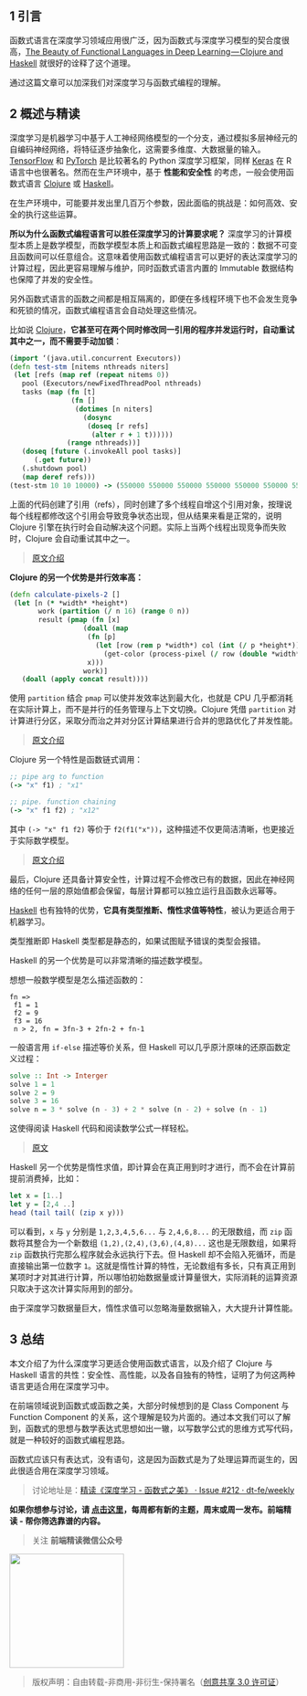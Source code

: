 ## 1 引言

函数式语言在深度学习领域应用很广泛，因为函数式与深度学习模型的契合度很高，[The Beauty of Functional Languages in Deep Learning — Clojure and Haskell](https://www.welcometothejungle.co/fr/articles/btc-deep-learning-clojure-haskell) 就很好的诠释了这个道理。

通过这篇文章可以加深我们对深度学习与函数式编程的理解。

## 2 概述与精读

深度学习是机器学习中基于人工神经网络模型的一个分支，通过模拟多层神经元的自编码神经网络，将特征逐步抽象化，这需要多维度、大数据量的输入。[TensorFlow](https://www.tensorflow.org/) 和 [PyTorch](https://pytorch.org/) 是比较著名的 Python 深度学习框架，同样 [Keras](https://blog.rstudio.com/2017/09/05/keras-for-r/) 在 R 语言中也很著名。然而在生产环境中，基于 **性能和安全性** 的考虑，一般会使用函数式语言 [Clojure](https://www.clojure.org/) 或 [Haskell](https://www.haskell.org/)。

在生产环境中，可能要并发出里几百万个参数，因此面临的挑战是：如何高效、安全的执行这些运算。

**所以为什么函数式编程语言可以胜任深度学习的计算要求呢？** 深度学习的计算模型本质上是数学模型，而数学模型本质上和函数式编程思路是一致的：数据不可变且函数间可以任意组合。这意味着使用函数式编程语言可以更好的表达深度学习的计算过程，因此更容易理解与维护，同时函数式语言内置的 Immutable 数据结构也保障了并发的安全性。

另外函数式语言的函数之间都是相互隔离的，即便在多线程环境下也不会发生竞争和死锁的情况，函数式编程语言会自动处理这些情况。

比如说 [Clojure](https://www.clojure.org/)，**它甚至可在两个同时修改同一引用的程序并发运行时，自动重试其中之一，而不需要手动加锁**：

```clojure
(import ‘(java.util.concurrent Executors))
(defn test-stm [nitems nthreads niters]
 (let [refs (map ref (repeat nitems 0))
   pool (Executors/newFixedThreadPool nthreads)
   tasks (map (fn [t]
               (fn []
                (dotimes [n niters]
                  (dosync
                   (doseq [r refs]
                    (alter r + 1 t))))))
              (range nthreads))]
   (doseq [future (.invokeAll pool tasks)]
      (.get future))
   (.shutdown pool)
   (map deref refs)))
(test-stm 10 10 10000) -> (550000 550000 550000 550000 550000 550000 550000 550000 550000 550000)
```

上面的代码创建了引用（refs），同时创建了多个线程自增这个引用对象，按理说每个线程都修改这个引用会导致竞争状态出现，但从结果来看是正常的，说明 Clojure 引擎在执行时会自动解决这个问题。实际上当两个线程出现竞争而失败时，Clojure 会自动重试其中之一。

> [原文介绍](https://clojure.org/about/concurrent_programming)

**Clojure 的另一个优势是并行效率高：**

```clojure
(defn calculate-pixels-2 []
 (let [n (* *width* *height*)
       work (partition (/ n 16) (range 0 n))
       result (pmap (fn [x]
                  (doall (map
                   (fn [p]
                     (let [row (rem p *width*) col (int (/ p *height*))]
                       (get-color (process-pixel (/ row (double *width*)) (/ col (double *height*))))))
                   x)))
                  work)]
   (doall (apply concat result))))
```

使用 `partition` 结合 `pmap` 可以使并发效率达到最大化，也就是 CPU 几乎都消耗在实际计算上，而不是并行的任务管理与上下文切换。Clojure 凭借 `partition` 对计算进行分区，采取分而治之并对分区计算结果进行合并的思路优化了并发性能。

> [原文介绍](http://www.fatvat.co.uk/2009/05/jvisualvm-and-clojure.html)

Clojure 另一个特性是函数链式调用：

```clojure
;; pipe arg to function
(-> "x" f1) ; "x1"

;; pipe. function chaining
(-> "x" f1 f2) ; "x12"
```

其中 `(-> "x" f1 f2)` 等价于 `f2(f1("x"))`，这种描述不仅更简洁清晰，也更接近于实际数学模型。

> [原文介绍](http://xahlee.info/clojure/clojure_function_chaining.html)

最后，Clojure 还具备计算安全性，计算过程不会修改已有的数据，因此在神经网络的任何一层的原始值都会保留，每层计算都可以独立运行且函数永远幂等。

[Haskell](https://www.haskell.org/) 也有独特的优势，**它具有类型推断、惰性求值等特性**，被认为更适合用于机器学习。

类型推断即 Haskell 类型都是静态的，如果试图赋予错误的类型会报错。

Haskell 的另一个优势是可以非常清晰的描述数学模型。

想想一般数学模型是怎么描述函数的：

```text
fn =>
 f1 = 1
 f2 = 9
 f3 = 16
 n > 2, fn = 3fn-3 + 2fn-2 + fn-1
```

一般语言用 `if-else` 描述等价关系，但 Haskell 可以几乎原汁原味的还原函数定义过程：

```haskell
solve :: Int -> Interger
solve 1 = 1
solve 2 = 9
solve 3 = 16
solve n = 3 * solve (n - 3) + 2 * solve (n - 2) + solve (n - 1)
```

这使得阅读 Haskell 代码和阅读数学公式一样轻松。

> [原文](https://blog.jle.im/entry/purely-functional-typed-models-1.html)

Haskell 另一个优势是惰性求值，即计算会在真正用到时才进行，而不会在计算前提前消费掉，比如：

```haskell
let x = [1..]
let y = [2,4 ..]
head (tail tail( (zip x y)))
```

可以看到，`x` 与 `y` 分别是 `1,2,3,4,5,6...` 与 `2,4,6,8...` 的无限数组，而 `zip` 函数将其整合为一个新数组 `(1,2),(2,4),(3,6),(4,8)...` 这也是无限数组，如果将 `zip` 函数执行完那么程序就会永远执行下去。但 Haskell 却不会陷入死循环，而是直接输出第一位数字 `1`。这就是惰性计算的特性，无论数组有多长，只有真正用到某项时才对其进行计算，所以哪怕初始数据量或计算量很大，实际消耗的运算资源只取决于这次计算实际用到的部分。

由于深度学习数据量巨大，惰性求值可以忽略海量数据输入，大大提升计算性能。

## 3 总结

本文介绍了为什么深度学习更适合使用函数式语言，以及介绍了 Clojure 与 Haskell 语言的共性：安全性、高性能，以及各自独有的特性，证明了为何这两种语言更适合用在深度学习中。

在前端领域说到函数式或函数之美，大部分时候想到的是 Class Component 与 Function Component 的关系，这个理解是较为片面的。通过本文我们可以了解到，函数式的思想与数学表达式思想如出一辙，以写数学公式的思维方式写代码，就是一种较好的函数式编程思路。

函数式应该只有表达式，没有语句，这是因为函数式是为了处理运算而诞生的，因此很适合用在深度学习领域。

> 讨论地址是：[精读《深度学习 - 函数式之美》 · Issue #212 · dt-fe/weekly](https://github.com/dt-fe/weekly/issues/212)

**如果你想参与讨论，请 [点击这里](https://github.com/dt-fe/weekly)，每周都有新的主题，周末或周一发布。前端精读 - 帮你筛选靠谱的内容。**

> 关注 **前端精读微信公众号**

<img width=200 src="https://img.alicdn.com/tfs/TB165W0MCzqK1RjSZFLXXcn2XXa-258-258.jpg">

> 版权声明：自由转载-非商用-非衍生-保持署名（[创意共享 3.0 许可证](https://creativecommons.org/licenses/by-nc-nd/3.0/deed.zh)）
